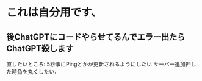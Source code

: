 # これは自分用です、
## 後ChatGPTにコードやらせてるんでエラー出たらChatGPT殺します
直したいところ:
5秒事にPingとかが更新されるようにしたい
サーバー追加押した時角を丸くしたい、
